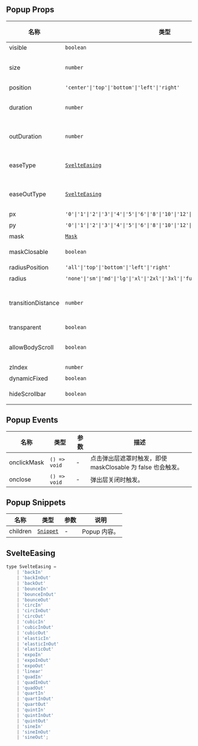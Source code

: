 ## Popup Props

| 名称               | 类型                                                                               | 默认值       | 必传 | 说明                                                                                         |
| ------------------ | ---------------------------------------------------------------------------------- | ------------ | ---- | -------------------------------------------------------------------------------------------- |
| visible            | `boolean`                                                                          | `false`      | N    | 是否显示。                                                                                   |
| size               | `number`                                                                           | `40`         | N    | 弹出层大小，值为 0 时由内部元素决定。                                                        |
| position           | `'center'\|'top'\|'bottom'\|'left'\|'right'`                                       | `'bottom'`   | N    | 显示位置。                                                                                   |
| duration           | `number`                                                                           | `450`        | N    | 出现动画过渡时间，单位：ms。                                                                 |
| outDuration        | `number`                                                                           | `240`        | N    | 退出动画过渡时间，单位：ms。                                                                 |
| easeType           | [`SvelteEasing`](https://svelte.dev/docs#run-time-svelte-easing)                   | `'cubicOut'` | N    | 出现动画，共 31 个值，参考 [svelte/easing](https://svelte.dev/docs#run-time-svelte-easing)。 |
| easeOutType        | [`SvelteEasing`](https://svelte.dev/docs#run-time-svelte-easing)                   | `'cubicOut'` | N    | 退出动画，共 31 个值，参考 [svelte/easing](https://svelte.dev/docs#run-time-svelte-easing)。 |
| px                 | `'0'\|'1'\|'2'\|'3'\|'4'\|'5'\|'6'\|'8'\|'10'\|'12'\|'16'\|'20'`                   | `'0'`        | N    | 左右间距。                                                                                   |
| py                 | `'0'\|'1'\|'2'\|'3'\|'4'\|'5'\|'6'\|'8'\|'10'\|'12'\|'16'\|'24'\|'32'\|'48'\|'64'` | `'0'`        | N    | 上下间距。                                                                                   |
| mask               | [`Mask`](https://stdf.design/#/components?nav=mask&tab=1)                          | `{}`         | N    | 遮罩层参数。                                                                                 |
| maskClosable       | `boolean`                                                                          | `true`       | N    | 点击遮罩层是否关闭。                                                                         |
| radiusPosition     | `'all'\|'top'\|'bottom'\|'left'\|'right'`                                          | `'top'`      | N    | 圆角位置。                                                                                   |
| radius             | `'none'\|'sm'\|'md'\|'lg'\|'xl'\|'2xl'\|'3xl'\|'full'`                             | `'none'`     | N    | 圆角大小。                                                                                   |
| transitionDistance | `number`                                                                           | `0`          | N    | 动画距离，当弹出层大小由内部元素决定时生效。                                                 |
| transparent        | `boolean`                                                                          | `false`      | N    | 背景是否透明。                                                                               |
| allowBodyScroll    | `boolean`                                                                          | `true`       | N    | 弹出层显示时是否允许 body 滚动。                                                             |
| zIndex             | `number`                                                                           | `600`        | N    | z-index。                                                                                    |
| dynamicFixed       | `boolean`                                                                          | `true`       | N    | 是否动态固定。                                                                               |
| hideScrollbar      | `boolean`                                                                          | `false`      | N    | 是否隐藏滚动区域滚动条。                                                                     |

## Popup Events

| 名称        | 类型         | 参数 | 描述                                                        |
| ----------- | ------------ | ---- | ----------------------------------------------------------- |
| onclickMask | `() => void` | -    | 点击弹出层遮罩时触发，即使 maskClosable 为 false 也会触发。 |
| onclose     | `() => void` | -    | 弹出层关闭时触发。                                          |

## Popup Snippets

| 名称     | 类型                                                                | 参数 | 说明         |
| -------- | ------------------------------------------------------------------- | ---- | ------------ |
| children | [`Snippet`](https://svelte.dev/docs/svelte/snippet#Typing-snippets) | -    | Popup 内容。 |

## SvelteEasing

```javascript
type SvelteEasing =
    | 'backIn'
    | 'backInOut'
    | 'backOut'
    | 'bounceIn'
    | 'bounceInOut'
    | 'bounceOut'
    | 'circIn'
    | 'circInOut'
    | 'circOut'
    | 'cubicIn'
    | 'cubicInOut'
    | 'cubicOut'
    | 'elasticIn'
    | 'elasticInOut'
    | 'elasticOut'
    | 'expoIn'
    | 'expoInOut'
    | 'expoOut'
    | 'linear'
    | 'quadIn'
    | 'quadInOut'
    | 'quadOut'
    | 'quartIn'
    | 'quartInOut'
    | 'quartOut'
    | 'quintIn'
    | 'quintInOut'
    | 'quintOut'
    | 'sineIn'
    | 'sineInOut'
    | 'sineOut';
```
